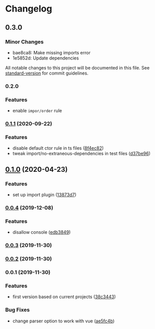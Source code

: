 # Changelog

## 0.3.0

### Minor Changes

- bae8ca8: Make missing imports error
- 1e5852d: Update dependencies

All notable changes to this project will be documented in this file. See [standard-version](https://github.com/conventional-changelog/standard-version) for commit guidelines.

### 0.2.0

### Features

- enable `impor/order` rule

### [0.1.1](https://github.com/tpluscode/eslint-config/compare/v0.1.0...v0.1.1) (2020-09-22)

### Features

- disable default ctor rule in ts files ([8f4ec82](https://github.com/tpluscode/eslint-config/commit/8f4ec8299c0d6cdf6146f4144645c7055efd460f))
- tweak import/no-extraneous-dependencies in test files ([d37be96](https://github.com/tpluscode/eslint-config/commit/d37be961db6ab82f40092f73cac37beee1571c82))

## [0.1.0](https://github.com/tpluscode/eslint-config/compare/v0.0.4...v0.1.0) (2020-04-23)

### Features

- set up import plugin ([13873d7](https://github.com/tpluscode/eslint-config/commit/13873d7ad82b3fb7b9669f4486272e3648672538))

### [0.0.4](https://github.com/tpluscode/eslint-config/compare/v0.0.3...v0.0.4) (2019-12-08)

### Features

- disallow console ([edb3849](https://github.com/tpluscode/eslint-config/commit/edb384909b732fcbdb025ec6532b72156d550bf8))

### [0.0.3](https://github.com/tpluscode/eslint-config/compare/v0.0.2...v0.0.3) (2019-11-30)

### [0.0.2](https://github.com/tpluscode/eslint-config/compare/v0.0.1...v0.0.2) (2019-11-30)

### 0.0.1 (2019-11-30)

### Features

- first version based on current projects ([38c3443](https://github.com/tpluscode/eslint-config/commit/38c344312641f3b681ab6dde8ba783166537606c))

### Bug Fixes

- change parser option to work with vue ([ae5fc4b](https://github.com/tpluscode/eslint-config/commit/ae5fc4be1a11301f4e60ea16ae7e835b207a87fb))

